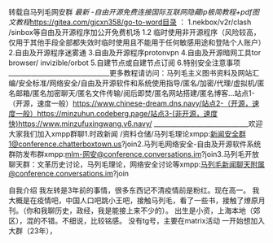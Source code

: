 转载自马列毛网安群
*最新 -自由开源免费连接国际互联网隐藏ip极简教程+pdf图文教程*https://gitea.com/gjcxn358/go-to-word目录 ：    1.nekbox/v2r/clash /sinbox等自由及开源程序加公开免费机场  1.2 临时使用非开源程序（风险较高，仅用于其他手段全部都失效时临时使用且不能用于任何敏感用途和登陆个人账户）          2.自由及开源程序迷雾通                  3.自由及开源程序protonvpn                 4.自由及开源暗网工具tor browser/ invizible/orbot                  5.自建节点或自建节点订阅           6.特别安全注意事项              _______________________________更多教程请访问：马列毛主义图书资料及网站汇编/安全标准/网络安全/自由及开源软件和系统使用指导/匿名/加密/代理/虚拟机/匿名邮箱/匿名加密聊天/匿名文件传输/阅后即焚/匿名网站搭建/匿名博客...站点1-（开源，速度一般）https://www.chinese-dream.dns.navy/站点2-（开源，速度一般）https://minzuhun.codeberg.page/站点3-(非开源，速度快)https://www.minzufuxingwang.v6.navy/ 	_____________________________欢迎大家我们加入xmpp群聊1.时政新闻 /资料仓储/马列毛理论xmpp:新闻安全群1@conference.chatterboxtown.us?join2.马列毛网络安全-自由及开源软件系统群防发布群xmpp:mlm-网安@conference.conversations.im?join3.马列毛开放聊天群：文革历史讨论，马列毛理论，网络安全讨论等xmpp:马列毛新闻聊天附属@conference.conversations.im?join

自我介绍
我左转是3年前的事情，很多东西记不清疫情前是粉红。现在高一。
我大概是在疫情吧，中国人口吧跳小王吧，接触马列毛，看了一些书，接触了燎原月刊。（你和我聊历史，政经，我是能接上来不少的）。
出生是小资，上海本地（郊区），混的不错。不细说，比较铭感。
没有tg号，主要在matrix活动
一开始想加入大群（23年），

<!--stackedit_data:
eyJoaXN0b3J5IjpbODY1MTk4MDQxLDM0OTUwNzEyOSwtMzI1Nz
cxNDkwLDE1MDA5OTgxNDUsMjQ1MDAzMDM1LC0yMDg4NzQ2NjEy
LDEzMTU4ODI1OTYsLTczNjkzODgyMiw1Njk0NzAyMzYsNDk3OD
E4ODEwLC00MDk5MDM2NTIsLTgyMTEyNzcwOCwxOTIzMjg0Mjc4
LC0xNTk0OTQ2NTE5LC0xODI2NTMxMDg4LDk3Njk0MDcyNSwtMz
M4ODUzMjAwLDE0NTU4MzIyOCw0OTc4MTg4MTAsODA4NDU3NDk3
XX0=
-->